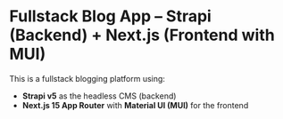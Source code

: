 # Fullstack Blog App – Strapi (Backend) + Next.js (Frontend with MUI)

This is a fullstack blogging platform using:

- **Strapi v5** as the headless CMS (backend)
- **Next.js 15 App Router** with **Material UI (MUI)** for the frontend
